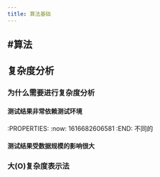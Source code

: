 ```yaml
---
title: 算法基础
---
```


## #算法
## 复杂度分析
### 为什么需要进行复杂度分析
#### 测试结果非常依赖测试环境
:PROPERTIES:
:now: 1616682606581
:END:
不同的
#### 测试结果受数据规模的影响很大
### 大(O)复杂度表示法
##